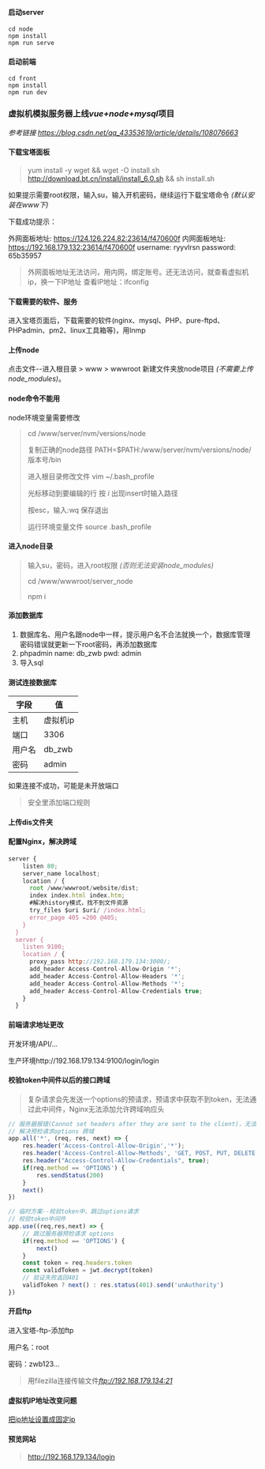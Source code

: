 #### 启动server
```
cd node
npm install
npm run serve
```

#### 启动前端
```
cd front
npm install
npm run dev
```

### 虚拟机模拟服务器上线*vue+node+mysql*项目

*参考链接 https://blog.csdn.net/qq_43353619/article/details/108076663*

#### 下载宝塔面板

> yum install -y wget && wget -O install.sh http://download.bt.cn/install/install_6.0.sh && sh install.sh

如果提示需要root权限，输入su，输入开机密码，继续运行下载宝塔命令 *(默认安装在www下)*

下载成功提示：

外网面板地址: https://124.126.224.82:23614/f470600f
内网面板地址: https://192.168.179.132:23614/f470600f
username: ryyvlrsn
password: 65b35957

> 外网面板地址无法访问，用内网，绑定账号。还无法访问，就查看虚拟机ip，换一下IP地址   查看IP地址：ifconfig

#### 下载需要的软件、服务

进入宝塔页面后，下载需要的软件(nginx、mysql、PHP、pure-ftpd、PHPadmin、pm2、linux工具箱等)，用lnmp

#### 上传node

点击文件--进入根目录 > www > wwwroot 新建文件夹放node项目 *(不需要上传node_modules)*。

#### node命令不能用

node环境变量需要修改

> cd /www/server/nvm/versions/node
>
> 复制正确的node路径 PATH=$PATH:/www/server/nvm/versions/node/版本号/bin
>
> 进入根目录修改文件 vim ~/.bash_profile
>
> 光标移动到要编辑的行 按 *i* 出现insert时输入路径
>
> 按esc，输入:wq 保存退出
>
> 运行环境变量文件  source .bash_profile

#### 进入node目录

> 输入su，密码，进入root权限 *(否则无法安装node_modules)*
>
> cd /www/wwwroot/server_node
>
> npm i

#### 添加数据库

1. 数据库名、用户名跟node中一样，提示用户名不合法就换一个，数据库管理密码错误就更新一下root密码，再添加数据库
2. phpadmin   name: db_zwb  pwd: admin
3. 导入sql

#### 测试连接数据库

| 字段   | 值       |
| ------ | -------- |
| 主机   | 虚拟机ip |
| 端口   | 3306     |
| 用户名 | db_zwb   |
| 密码   | admin    |

如果连接不成功，可能是未开放端口

> 安全里添加端口规则

#### 上传dis文件夹

#### 配置Nginx，解决跨域

```javascript
server {
    listen 80;
    server_name localhost;
    location / {
      root /www/wwwroot/website/dist;
      index index.html index.htm;
      #解决history模式，找不到文件资源
      try_files $uri $uri/ /index.html;
      error_page 405 =200 @405;
    }
  }
  server {
    listen 9100;
    location / {
      proxy_pass http://192.168.179.134:3000/;
      add_header Access-Control-Allow-Origin '*';
      add_header Access-Control-Allow-Headers '*';
      add_header Access-Control-Allow-Methods '*';
      add_header Access-Control-Allow-Credentials true;
    } 
  }
```

#### 前端请求地址更改

开发环境/API/...

生产环境http://192.168.179.134:9100/login/login



#### 校验token中间件以后的接口跨域

> 复杂请求会先发送一个options的预请求，预请求中获取不到token，无法通过此中间件，Nginx无法添加允许跨域响应头

```javascript
// 服务器报错(Cannot set headers after they are sent to the client)，无法使用此方法
// 解决预检请求options 跨域
app.all('*', (req, res, next) => {
    res.header('Access-Control-Allow-Origin','*');
    res.header('Access-Control-Allow-Methods', 'GET, POST, PUT, DELETE, OPTIONS');
    res.header("Access-Control-Allow-Credentials", true);
    if(req.method == 'OPTIONS') {
        res.sendStatus(200)
    }
    next()
})

// 临时方案--校验token中，跳过options请求
// 校验token中间件
app.use((req,res,next) => {
    // 跳过服务器预检请求 options
    if(req.method == 'OPTIONS') {
        next()
    }
    const token = req.headers.token
    const validToken = jwt.decrypt(token)
    // 验证失败返回401
    validToken ? next() : res.status(401).send('unAuthority')
})
```

#### 开启ftp

进入宝塔-ftp-添加ftp

用户名：root

密码：zwb123...

>  用filezilla连接传输文件*ftp://192.168.179.134:21*

#### 虚拟机IP地址改变问题

[把ip地址设置成固定ip](https://blog.csdn.net/weixin_42051799/article/details/126464388)

#### 预览网站

> http://192.168.179.134/login
